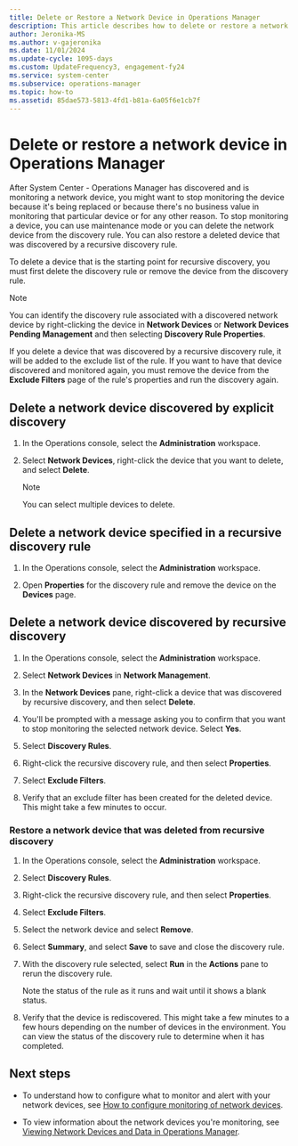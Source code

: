 ```yaml
---
title: Delete or Restore a Network Device in Operations Manager
description: This article describes how to delete or restore a network device monitored by Operations Manager.
author: Jeronika-MS
ms.author: v-gajeronika
ms.date: 11/01/2024
ms.update-cycle: 1095-days
ms.custom: UpdateFrequency3, engagement-fy24
ms.service: system-center
ms.subservice: operations-manager
ms.topic: how-to
ms.assetid: 85dae573-5813-4fd1-b81a-6a05f6e1cb7f
---
```


# Delete or restore a network device in Operations Manager



After System Center - Operations Manager has discovered and is monitoring a network device, you might want to stop monitoring the device because it's being replaced or because there's no business value in monitoring that particular device or for any other reason. To stop monitoring a device, you can use maintenance mode or you can delete the network device from the discovery rule. You can also restore a deleted device that was discovered by a recursive discovery rule.  

To delete a device that is the starting point for recursive discovery, you must first delete the discovery rule or remove the device from the discovery rule.  

> [!NOTE]  
> You can identify the discovery rule associated with a discovered network device by right-clicking the device in **Network Devices** or **Network Devices Pending Management** and then selecting **Discovery Rule Properties**.  

If you delete a device that was discovered by a recursive discovery rule, it will be added to the exclude list of the rule. If you want to have that device discovered and monitored again, you must remove the device from the **Exclude Filters** page of the rule's properties and run the discovery again.  

## Delete a network device discovered by explicit discovery  

1. In the Operations console, select the **Administration** workspace.  

2. Select **Network Devices**, right-click the device that you want to delete, and select **Delete**.  

    > [!NOTE]  
    > You can select multiple devices to delete.  

## Delete a network device specified in a recursive discovery rule  

1. In the Operations console, select the **Administration** workspace.  

2. Open **Properties** for the discovery rule and remove the device on the **Devices** page.  

## Delete a network device discovered by recursive discovery  

1. In the Operations console, select the **Administration** workspace.  

2. Select **Network Devices** in **Network Management**.  

3. In the **Network Devices** pane, right-click a device that was discovered by recursive discovery, and then select **Delete**.  

4. You'll be prompted with a message asking you to confirm that you want to stop monitoring the selected network device. Select **Yes**.  

5. Select **Discovery Rules**.  

6. Right-click the recursive discovery rule, and then select **Properties**.  

7. Select **Exclude Filters**.  

8. Verify that an exclude filter has been created for the deleted device. This might take a few minutes to occur.  

### Restore a network device that was deleted from recursive discovery  

1. In the Operations console, select the **Administration** workspace.  

2. Select **Discovery Rules**.  

3. Right-click the recursive discovery rule, and then select **Properties**.  

4. Select **Exclude Filters**.  

5. Select the network device and select **Remove**.  

6. Select **Summary**, and select **Save** to save and close the discovery rule.  

7. With the discovery rule selected, select **Run** in the **Actions** pane to rerun the discovery rule.  

    Note the status of the rule as it runs and wait until it shows a blank status.  

8. Verify that the device is rediscovered. This might take a few minutes to a few hours depending on the number of devices in the environment. You can view the status of the discovery rule to determine when it has completed.  

## Next steps

- To understand how to configure what to monitor and alert with your network devices, see [How to configure monitoring of network devices](manage-monitor-networkdevice-configure-monitoring.md).  

- To view information about the network devices you're monitoring, see [Viewing Network Devices and Data in Operations Manager](manage-monitor-networkdevice-viewing-data.md).  
